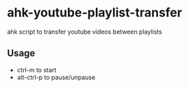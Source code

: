 # ahk-youtube-playlist-transfer
ahk script to transfer youtube videos between playlists

## Usage
- ctrl-m to start
- alt-ctrl-p to pause/unpause
